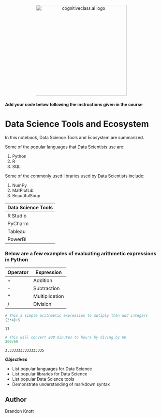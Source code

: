 <center>
    <img src="https://cf-courses-data.s3.us.cloud-object-storage.appdomain.cloud/IBMDeveloperSkillsNetwork-DS0105EN-SkillsNetwork/labs/Module2/images/SN_web_lightmode.png" width="300" alt="cognitiveclass.ai logo">
</center>


#### Add your code below following the instructions given in the course


# Data Science Tools and Ecosystem

In this notebook, Data Science Tools and Ecosystem are summarized.

Some of the popular languages that Data Scientists use are:
1. Python
2. R
3. SQL

Some of the commonly used libraries used by Data Scientists include:
1. NumPy
2. MatPlotLib
3. BeautifulSoup

|Data Science Tools|
|---|
|R Studio|
|PyCharm|
|Tableau|
|PowerBI|

### Below are a few examples of evaluating arithmetic expressions in Python
|Operator|Expression|
|---|---|
|+|Addition|
|-|Subtraction|
|* |Multiplication|
|/|Division|


```python
# This a simple arithmetic expression to mutiply then add integers
(3*4)+5
```




    17




```python
# This will convert 200 minutes to hours by diving by 60
200/60
```




    3.3333333333333335



***Objectives***
- List popular languages for Data Science
- List popular libraries for Data Science
- List popular Data Science tools
- Demonstrate understanding of markdown syntax

## Author
Brandon Knott


```python

```
